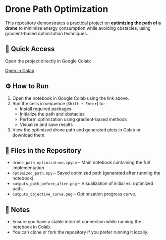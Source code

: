 # Drone Path Optimization

This repository demonstrates a practical project on **optimizing the path of a drone** to minimize energy consumption while avoiding obstacles, using gradient-based optimization techniques.

## 🔗 Quick Access
Open the project directly in Google Colab:

[Open in Colab](https://colab.research.google.com/github/HUDAAALSHEHHI/drone-path-optimization/blob/main/drone_path_optimization.ipynb)

## ⚙️ How to Run
1. Open the notebook in Google Colab using the link above.
2. Run the cells in sequence (`Shift + Enter`) to:
   - Install required packages
   - Initialize the path and obstacles
   - Perform optimization using gradient-based methods
   - Visualize and save results
3. View the optimized drone path and generated plots in Colab or download them.

## 📂 Files in the Repository
- `drone_path_optimization.ipynb` – Main notebook containing the full implementation.
- `optimized_path.npy` – Saved optimized path (generated after running the notebook).
- `outputs_path_before_after.png` – Visualization of initial vs. optimized path.
- `outputs_objective_curve.png` – Optimization progress curve.

## 📖 Notes
- Ensure you have a stable internet connection while running the notebook in Colab.
- You can clone or fork the repository if you prefer running it locally.
